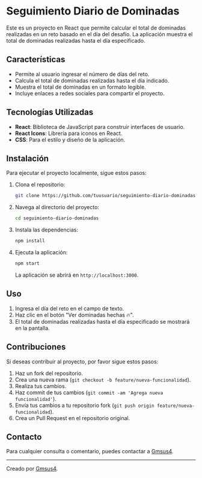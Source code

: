 # Seguimiento Diario de Dominadas

Este es un proyecto en React que permite calcular el total de dominadas realizadas en un reto basado en el día del desafío. La aplicación muestra el total de dominadas realizadas hasta el día especificado.

## Características

- Permite al usuario ingresar el número de días del reto.
- Calcula el total de dominadas realizadas hasta el día indicado.
- Muestra el total de dominadas en un formato legible.
- Incluye enlaces a redes sociales para compartir el proyecto.

## Tecnologías Utilizadas

- **React**: Biblioteca de JavaScript para construir interfaces de usuario.
- **React Icons**: Librería para iconos en React.
- **CSS**: Para el estilo y diseño de la aplicación.

## Instalación

Para ejecutar el proyecto localmente, sigue estos pasos:

1. Clona el repositorio:
    ```bash
    git clone https://github.com/tuusuario/seguimiento-diario-dominadas.git
    ```

2. Navega al directorio del proyecto:
    ```bash
    cd seguimiento-diario-dominadas
    ```

3. Instala las dependencias:
    ```bash
    npm install
    ```

4. Ejecuta la aplicación:
    ```bash
    npm start
    ```

   La aplicación se abrirá en `http://localhost:3000`.

## Uso

1. Ingresa el día del reto en el campo de texto.
2. Haz clic en el botón "Ver dominadas hechas 🔥".
3. El total de dominadas realizadas hasta el día especificado se mostrará en la pantalla.

## Contribuciones

Si deseas contribuir al proyecto, por favor sigue estos pasos:

1. Haz un fork del repositorio.
2. Crea una nueva rama (`git checkout -b feature/nueva-funcionalidad`).
3. Realiza tus cambios.
4. Haz commit de tus cambios (`git commit -am 'Agrega nueva funcionalidad'`).
5. Envía tus cambios a tu repositorio fork (`git push origin feature/nueva-funcionalidad`).
6. Crea un Pull Request en el repositorio original.

<!-- ## Licencia

Este proyecto está licenciado bajo la [Licencia MIT](LICENSE). -->

## Contacto

Para cualquier consulta o comentario, puedes contactar a [Gmsus4](https://www.instagram.com/gmsus4.dev/).

---

Creado por [Gmsus4](https://www.instagram.com/gmsus4.dev/).
